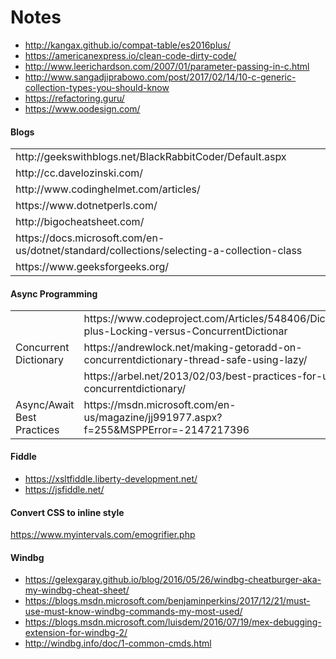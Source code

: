 # Notes
* http://kangax.github.io/compat-table/es2016plus/
* https://americanexpress.io/clean-code-dirty-code/
* http://www.leerichardson.com/2007/01/parameter-passing-in-c.html
* http://www.sangadjiprabowo.com/post/2017/02/14/10-c-generic-collection-types-you-should-know
* https://refactoring.guru/
* https://www.oodesign.com/

#### Blogs ####
<table>
    <tbody>
        <tr>
            <td>http://geekswithblogs.net/BlackRabbitCoder/Default.aspx</td>
        </tr>
        <tr>
            <td>http://cc.davelozinski.com/</td>
        </tr>
        <tr>
            <td>http://www.codinghelmet.com/articles/</td>
        </tr>
        <tr>
            <td>https://www.dotnetperls.com/</td>
        </tr> 
        <tr>
            <td>http://bigocheatsheet.com/</td>
        </tr> 
        <tr>
            <td>https://docs.microsoft.com/en-us/dotnet/standard/collections/selecting-a-collection-class</td>
        </tr> 
        <tr>
            <td>https://www.geeksforgeeks.org/</td>
        </tr>         
    </tbody>
</table>

#### Async Programming ####
<table>
    <tbody>
        <tr>
            <td rowspan="4">Concurrent Dictionary</td>
        </tr>
        <tr>
            <td>https://www.codeproject.com/Articles/548406/Dictionary-plus-Locking-versus-ConcurrentDictionar</td>
        </tr>
        <tr>
            <td>https://andrewlock.net/making-getoradd-on-concurrentdictionary-thread-safe-using-lazy/</td>
        </tr>
        <tr>
            <td>https://arbel.net/2013/02/03/best-practices-for-using-concurrentdictionary/</td>
        </tr>
        <tr>
            <td>Async/Await Best Practices</td>
            <td>https://msdn.microsoft.com/en-us/magazine/jj991977.aspx?f=255&MSPPError=-2147217396</td>
        </tr>
    </tbody>
</table>

#### Fiddle ####
* https://xsltfiddle.liberty-development.net/
* https://jsfiddle.net/

#### Convert CSS to inline style ####
https://www.myintervals.com/emogrifier.php

#### Windbg ####
* https://gelexgaray.github.io/blog/2016/05/26/windbg-cheatburger-aka-my-windbg-cheat-sheet/
* https://blogs.msdn.microsoft.com/benjaminperkins/2017/12/21/must-use-must-know-windbg-commands-my-most-used/
* https://blogs.msdn.microsoft.com/luisdem/2016/07/19/mex-debugging-extension-for-windbg-2/
* http://windbg.info/doc/1-common-cmds.html
